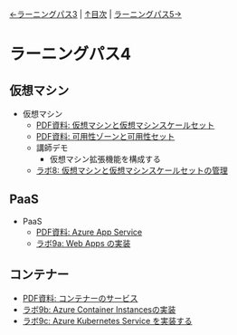 [←ラーニングパス3](lp03.md) | [↑目次](README.md) | [ラーニングパス5→](lp05.md)

# ラーニングパス4

## 仮想マシン

- 仮想マシン
  - [PDF資料: 仮想マシンと仮想マシンスケールセット](pdf/vm%E3%81%A8vmss.pdf)
  - [PDF資料: 可用性ゾーンと可用性セット](pdf/%E5%8F%AF%E7%94%A8%E6%80%A7%E3%82%BE%E3%83%BC%E3%83%B3%E3%83%BB%E5%8F%AF%E7%94%A8%E6%80%A7%E3%82%BB%E3%83%83%E3%83%88.pdf)
  - 講師デモ
    - 仮想マシン拡張機能を構成する
  - [ラボ8: 仮想マシンと仮想マシンスケールセットの管理](lab08cs.md)

## PaaS

- PaaS
  - [PDF資料: Azure App Service](pdf/Azure%20App%20Service.pdf)
  - [ラボ9a: Web Apps の実装](lab09acs.md)

## コンテナー

- [PDF資料: コンテナーのサービス](pdf/%E3%82%B3%E3%83%B3%E3%83%86%E3%83%8A%E3%83%BC%E3%81%AE%E3%82%B5%E3%83%BC%E3%83%93%E3%82%B9.pdf)
- [ラボ9b: Azure Container Instancesの実装](lab09bcs.md)
- [ラボ9c: Azure Kubernetes Service を実装する](lab09ccs.md)
